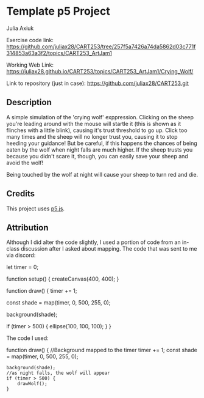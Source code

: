 # Template p5 Project

Julia Axiuk

Exercise code link: https://github.com/juliax28/CART253/tree/257f5a7426a74da5862d03c771f314853a63a3f2/topics/CART253_ArtJam1

Working Web Link: https://juliax28.github.io/CART253/topics/CART253_ArtJam1/Crying_Wolf/

Link to repository (just in case): https://github.com/juliax28/CART253.git


## Description

A simple simulation of the 'crying wolf' exppression. Clicking on the sheep you're leading around with the mouse will startle it (this is shown as it flinches with a little blink), causing it's trust threshold to go up.  Click too many times and the sheep will no longer trust you, causing it to stop heeding your guidance! But be careful, if this happens the chances of being eaten by the wolf when night falls are much higher. If the sheep trusts you because you didn't scare it, though, you can easily save your sheep and avoid the wolf!

Being touched by the wolf at night will cause your sheep to turn red and die.

## Credits
This project uses [p5.js](https://p5js.org).



## Attribution

Although I did alter the code slightly, I used a portion of code from an in-class discussion after I asked about mapping.
The code that was sent to me via discord:

let timer = 0;

function setup() {
  createCanvas(400, 400);
}

function draw() {
  timer += 1;

  const shade = map(timer, 0, 500, 255, 0);
  
  background(shade);
  
  if (timer > 500) {
    ellipse(100, 100, 100);
  }
}


The code I used:

function draw() 
    {
    //Background mapped to the timer
    timer += 1;
    const shade = map(timer, 0, 500, 255, 0);

    background(shade);
    //as night falls, the wolf will appear
    if (timer > 500) {
        drawWolf();
    }